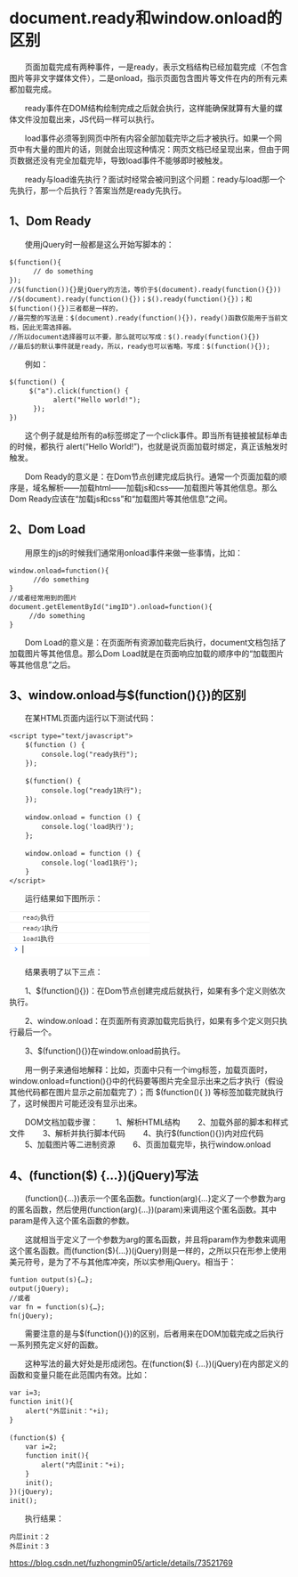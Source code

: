 # document.ready和window.onload的区别

　　页面加载完成有两种事件，一是ready，表示文档结构已经加载完成（不包含图片等非文字媒体文件），二是onload，指示页面包含图片等文件在内的所有元素都加载完成。

　　ready事件在DOM结构绘制完成之后就会执行，这样能确保就算有大量的媒体文件没加载出来，JS代码一样可以执行。

　　load事件必须等到网页中所有内容全部加载完毕之后才被执行。如果一个网页中有大量的图片的话，则就会出现这种情况：网页文档已经呈现出来，但由于网页数据还没有完全加载完毕，导致load事件不能够即时被触发。

　　ready与load谁先执行？面试时经常会被问到这个问题：ready与load那一个先执行，那一个后执行？答案当然是ready先执行。

## **1、Dom Ready**

　　使用jQuery时一般都是这么开始写脚本的：

```
$(function(){ 
      // do something 
});
//$(function()){}是jQuery的方法，等价于$(document).ready(function(){}))
//$(document).ready(function(){})；$().ready(function(){})；和$(function(){})三者都是一样的，
//最完整的写法是：$(document).ready(function(){})，ready()函数仅能用于当前文档，因此无需选择器。
//所以document选择器可以不要，那么就可以写成：$().ready(function(){})
//最后$的默认事件就是ready，所以，ready也可以省略，写成：$(function(){}); 
```

　　例如：

```
$(function() {
     $("a").click(function() {
           alert("Hello world!");
      });
}) 
```

　　这个例子就是给所有的a标签绑定了一个click事件。即当所有链接被鼠标单击的时候，都执行 alert(“Hello World!”)，也就是说页面加载时绑定，真正该触发时触发。

　　Dom Ready的意义是：在Dom节点创建完成后执行。通常一个页面加载的顺序是，域名解析——加载html——加载js和css——加载图片等其他信息。那么Dom Ready应该在“加载js和css”和“加载图片等其他信息”之间。

## **2、Dom Load**

　　用原生的js的时候我们通常用onload事件来做一些事情，比如：

```
window.onload=function(){
      //do something
}
//或者经常用到的图片
document.getElementById("imgID").onload=function(){
     //do something
} 
```

　　Dom Load的意义是：在页面所有资源加载完后执行，document文档包括了加载图片等其他信息。那么Dom Load就是在页面响应加载的顺序中的“加载图片等其他信息”之后。

## **3、window.onload与$(function(){})的区别**

　　在某HTML页面内运行以下测试代码：

```
<script type="text/javascript">
    $(function () {
        console.log("ready执行");
    });

    $(function() {
        console.log("ready1执行");
    });

    window.onload = function () {
        console.log('load执行');
    };

    window.onload = function () {
        console.log('load1执行');
    }
</script> 
```

　　运行结果如下图所示：

![img](image-201809101629/image-20180910161839730.png)

　　结果表明了以下三点：

　　1、$(function(){})：在Dom节点创建完成后就执行，如果有多个定义则依次执行。

　　2、window.onload：在页面所有资源加载完后执行，如果有多个定义则只执行最后一个。

　　3、$(function(){})在window.onload前执行。

　　用一例子来通俗地解释：比如，页面中只有一个img标签，加载页面时，window.onload=function(){}中的代码要等图片完全显示出来之后才执行（假设其他代码都在图片显示之前加载完了）；而 $(function(){ }) 等<img/>标签加载完就执行了，这时候图片可能还没有显示出来。

　　DOM文档加载步骤： 
　　1、解析HTML结构 
　　2、加载外部的脚本和样式文件 
　　3、解析并执行脚本代码 
　　4、执行$(function(){})内对应代码 
　　5、加载图片等二进制资源 
　　6、页面加载完毕，执行window.onload

## **4、(function($) {…})(jQuery)写法**

　　(function(){…})表示一个匿名函数。function(arg){…}定义了一个参数为arg的匿名函数，然后使用(function(arg){…})(param)来调用这个匿名函数。其中param是传入这个匿名函数的参数。

　　这就相当于定义了一个参数为arg的匿名函数，并且将param作为参数来调用这个匿名函数。而(function($){…})(jQuery)则是一样的，之所以只在形参上使用美元符号，是为了不与其他库冲突，所以实参用jQuery。相当于：

```
funtion output(s){…};
output(jQuery);
//或者
var fn = function(s){…};
fn(jQuery); 
```

　　需要注意的是与$(function(){})的区别，后者用来在DOM加载完成之后执行一系列预先定义好的函数。

　　这种写法的最大好处是形成闭包。在(function($) {…})(jQuery)在内部定义的函数和变量只能在此范围内有效。比如：

```
var i=3;  
function init(){  
    alert("外层init："+i);  
}

(function($) {  
    var i=2;  
    function init(){  
        alert("内层init："+i);  
    }  
    init();  
})(jQuery);  
init();   
```

　　执行结果：

```
内层init：2
外层init：3
```





https://blog.csdn.net/fuzhongmin05/article/details/73521769